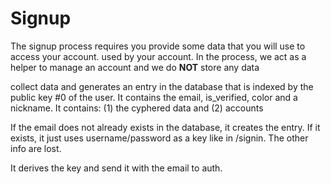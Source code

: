 
# Signup

The signup process requires you provide some data that you will use to access
your account. 
used by your account. In the process, we act as a helper to manage an account
and we do **NOT** store any data 

collect data and generates an entry in the database that is indexed
by the public key #0 of the user. It contains the email, is_verified, color
and a nickname. It contains: (1) the cyphered data and (2) accounts

If the email does not already exists in the database, it creates the entry. If
it exists, it just uses username/password as a key like in /signin. The other
info are lost.

It derives the key and send it with the email to auth.
